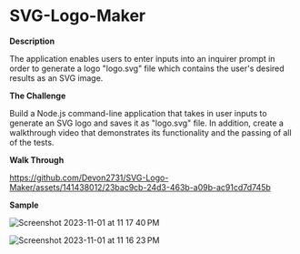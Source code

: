 # SVG-Logo-Maker

**Description**

The application enables users to enter inputs into an inquirer prompt in order to generate a logo "logo.svg" file which contains the user's desired results as an SVG image.

**The Challenge**

Build a Node.js command-line application that takes in user inputs to generate an SVG logo and saves it as "logo.svg" file. In addition, create a walkthrough video that demonstrates its functionality and the passing of all of the tests.

 **Walk Through**
 

https://github.com/Devon2731/SVG-Logo-Maker/assets/141438012/23bac9cb-24d3-463b-a09b-ac91cd7d745b



 **Sample**

 ![Screenshot 2023-11-01 at 11 17 40 PM](https://github.com/Devon2731/SVG-Logo-Maker/assets/141438012/f22f609b-fa2d-4bd1-8b4b-a4c369cfc8ea)
 
![Screenshot 2023-11-01 at 11 16 23 PM](https://github.com/Devon2731/SVG-Logo-Maker/assets/141438012/f19da550-e7b7-46dd-8bb4-c7e2c8eb09ff)
